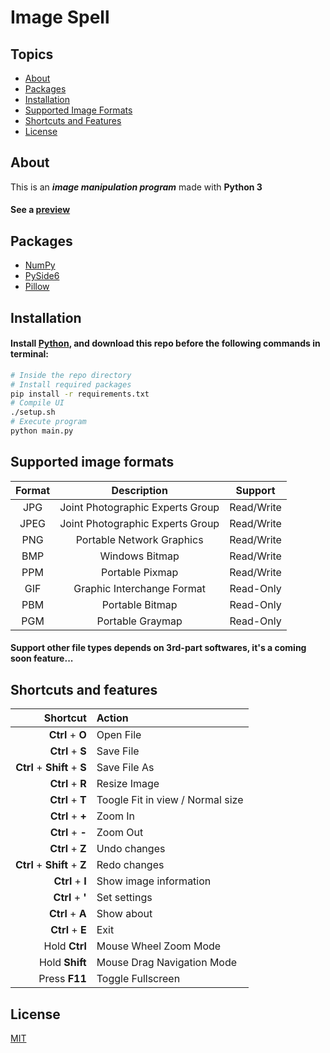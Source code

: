 # Image Spell

## Topics
  * [About](#about)
  * [Packages](#packages)
  * [Installation](#installation)
  * [Supported Image Formats](#supported-image-formats)
  * [Shortcuts and Features](#shortcuts-and-features)
  * [License](#license)

## About
This is an ***image manipulation program*** made with **Python 3**

#### See a [preview](https://youtu.be/n0BW8PmxzyQ)
## Packages
- [NumPy](https://pypi.org/project/numpy/)
- [PySide6](https://pypi.org/project/PySide6/)
- [Pillow](https://pypi.org/project/Pillow/)

## Installation
#### Install [Python](https://www.python.org/downloads/), and download this repo before the following commands in terminal:
```sh
# Inside the repo directory
# Install required packages
pip install -r requirements.txt
# Compile UI
./setup.sh
# Execute program
python main.py
```

## Supported image formats
|Format |Description                      |Support    |
|:-----:|:-------------------------------:|:---------:|
|JPG    |Joint Photographic Experts Group |Read/Write |
|JPEG   |Joint Photographic Experts Group |Read/Write |
|PNG    |Portable Network Graphics        |Read/Write |
|BMP    |Windows Bitmap                   |Read/Write |
|PPM    |Portable Pixmap                  |Read/Write |
|GIF    |Graphic Interchange Format       |Read-Only  |
|PBM    |Portable Bitmap                  |Read-Only  |
|PGM    |Portable Graymap                 |Read-Only  |
#### Support other file types depends on 3rd-part softwares, it's a coming soon feature...

## Shortcuts and features
|Shortcut                     |Action                           |
|----------------------------:|:--------------------------------|
|**Ctrl** + **O**             |Open File                        |
|**Ctrl** + **S**             |Save File                        |
|**Ctrl** + **Shift** + **S** |Save File As                     |
|**Ctrl** + **R**             |Resize Image                     |
|**Ctrl** + **T**             |Toogle Fit in view / Normal size |
|**Ctrl** + **+**             |Zoom In                          |
|**Ctrl** + **-**             |Zoom Out                         |
|**Ctrl** + **Z**             |Undo changes                     |
|**Ctrl** + **Shift** + **Z** |Redo changes                     |
|**Ctrl** + **I**             |Show image information           |
|**Ctrl** + **'**             |Set settings                     |
|**Ctrl** + **A**             |Show about                       |
|**Ctrl** + **E**             |Exit                             |
|Hold **Ctrl**                |Mouse Wheel Zoom Mode            |
|Hold **Shift**               |Mouse Drag Navigation Mode       |
|Press **F11**                |Toggle Fullscreen                |

## License
[MIT](https://opensource.org/licenses/MIT)
